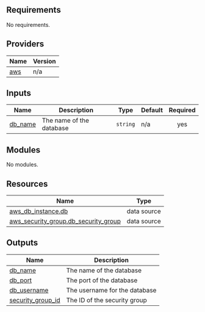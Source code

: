 <!-- BEGIN_TF_DOCS -->

## Requirements

No requirements.
## Providers

| Name | Version |
|------|---------|
| <a name="provider_aws"></a> [aws](#provider\_aws) | n/a |
## Inputs

| Name | Description | Type | Default | Required |
|------|-------------|------|---------|:--------:|
| <a name="input_db_name"></a> [db\_name](#input\_db\_name) | The name of the database | `string` | n/a | yes |
## Modules

No modules.
## Resources

| Name | Type |
|------|------|
| [aws_db_instance.db](https://registry.terraform.io/providers/hashicorp/aws/latest/docs/data-sources/db_instance) | data source |
| [aws_security_group.db_security_group](https://registry.terraform.io/providers/hashicorp/aws/latest/docs/data-sources/security_group) | data source |
## Outputs

| Name | Description |
|------|-------------|
| <a name="output_db_name"></a> [db\_name](#output\_db\_name) | The name of the database |
| <a name="output_db_port"></a> [db\_port](#output\_db\_port) | The port of the database |
| <a name="output_db_username"></a> [db\_username](#output\_db\_username) | The username for the database |
| <a name="output_security_group_id"></a> [security\_group\_id](#output\_security\_group\_id) | The ID of the security group |
<!-- END_TF_DOCS -->
